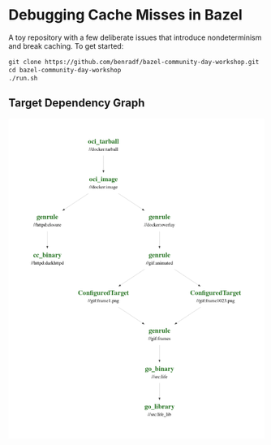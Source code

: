 # Debugging Cache Misses in Bazel

A toy repository with a few deliberate issues that introduce nondeterminism and
break caching. To get started:

```
git clone https://github.com/benradf/bazel-community-day-workshop.git
cd bazel-community-day-workshop
./run.sh
```

## Target Dependency Graph

![target-graph](target-graph.png)
